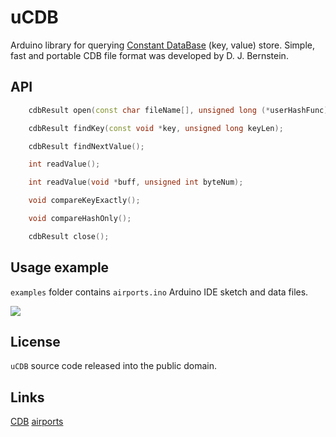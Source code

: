 # uCDB

Arduino library for querying [Constant DataBase](https://en.wikipedia.org/wiki/Cdb_(software)) (key, value) store.
Simple, fast and portable CDB file format was developed by D. J. Bernstein.

## API

```C++
    cdbResult open(const char fileName[], unsigned long (*userHashFunc)(const void *key, unsigned long keyLen) = DJBHash);

    cdbResult findKey(const void *key, unsigned long keyLen);

    cdbResult findNextValue();

    int readValue();

    int readValue(void *buff, unsigned int byteNum);

    void compareKeyExactly();

    void compareHashOnly();

    cdbResult close();
```    

## Usage example

`examples` folder contains `airports.ino` Arduino IDE sketch and data files.

<img src="https://github.com/JulStrat/uCDB/blob/master/examples/airports.png">

## License

`uCDB` source code released into the public domain.

## Links

[CDB](https://cr.yp.to/cdb.html)
[airports](https://ourairports.com/data/)
